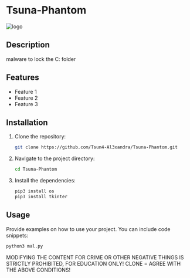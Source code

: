 # Tsuna-Phantom
![logo](https://github.com/Tsun4-Al3xandra/Tsuna-Phantom/assets/160155076/87827cb0-8e82-4a22-8782-14eef08ba0b9)

## Description
malware to lock the C: folder

## Features
- Feature 1
- Feature 2
- Feature 3

## Installation
1. Clone the repository:
    ```bash
    git clone https://github.com/Tsun4-Al3xandra/Tsuna-Phantom.git
    ```
2. Navigate to the project directory:
    ```bash
    cd Tsuna-Phantom
    ```
3. Install the dependencies:
    ```bash
    pip3 install os
    pip3 install tkinter
    ```

## Usage
Provide examples on how to use your project. You can include code snippets:
```python
python3 mal.py
```

MODIFYING THE CONTENT FOR CRIME OR OTHER NEGATIVE THINGS IS STRICTLY PROHIBITED, FOR EDUCATION ONLY! CLONE = AGREE WITH THE ABOVE CONDITIONS!
